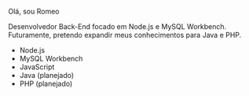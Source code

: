 Olá, sou Romeo

Desenvolvedor Back-End focado em Node.js e MySQL Workbench. 
Futuramente, pretendo expandir meus conhecimentos para Java e PHP.

- Node.js
- MySQL Workbench
- JavaScript
- Java (planejado)
- PHP (planejado)
<!---

1romeu/1romeu is a ✨ special ✨ repository because its `README.md` (this file) appears on your GitHub profile.
You can click the Preview link to take a look at your changes.
--->
